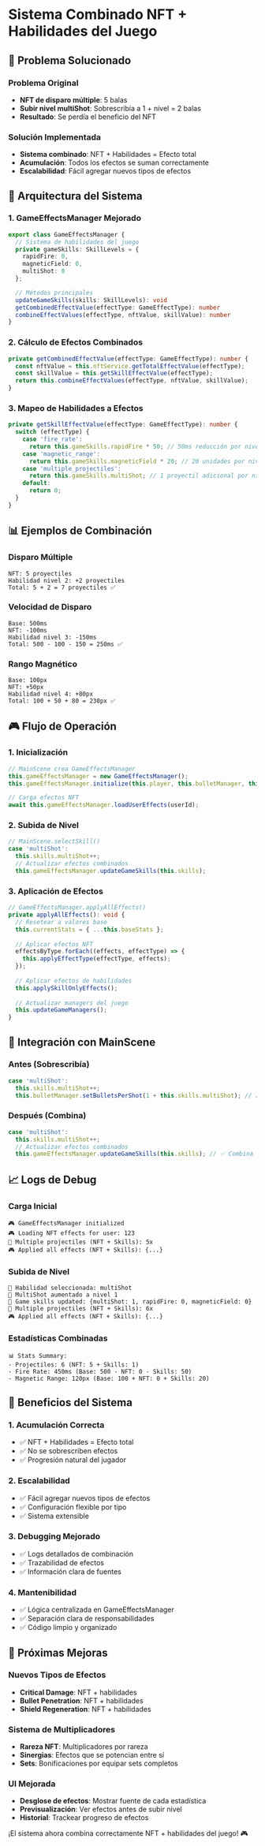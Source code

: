 # Sistema Combinado NFT + Habilidades del Juego

## 🎯 **Problema Solucionado**

### **Problema Original**
- **NFT de disparo múltiple**: 5 balas
- **Subir nivel multiShot**: Sobrescribía a 1 + nivel = 2 balas
- **Resultado**: Se perdía el beneficio del NFT

### **Solución Implementada**
- **Sistema combinado**: NFT + Habilidades = Efecto total
- **Acumulación**: Todos los efectos se suman correctamente
- **Escalabilidad**: Fácil agregar nuevos tipos de efectos

## 🔧 **Arquitectura del Sistema**

### **1. GameEffectsManager Mejorado**
```typescript
export class GameEffectsManager {
  // Sistema de habilidades del juego
  private gameSkills: SkillLevels = {
    rapidFire: 0,
    magneticField: 0,
    multiShot: 0
  };

  // Métodos principales
  updateGameSkills(skills: SkillLevels): void
  getCombinedEffectValue(effectType: GameEffectType): number
  combineEffectValues(effectType, nftValue, skillValue): number
}
```

### **2. Cálculo de Efectos Combinados**
```typescript
private getCombinedEffectValue(effectType: GameEffectType): number {
  const nftValue = this.nftService.getTotalEffectValue(effectType);
  const skillValue = this.getSkillEffectValue(effectType);
  return this.combineEffectValues(effectType, nftValue, skillValue);
}
```

### **3. Mapeo de Habilidades a Efectos**
```typescript
private getSkillEffectValue(effectType: GameEffectType): number {
  switch (effectType) {
    case 'fire_rate':
      return this.gameSkills.rapidFire * 50; // 50ms reducción por nivel
    case 'magnetic_range':
      return this.gameSkills.magneticField * 20; // 20 unidades por nivel
    case 'multiple_projectiles':
      return this.gameSkills.multiShot; // 1 proyectil adicional por nivel
    default:
      return 0;
  }
}
```

## 📊 **Ejemplos de Combinación**

### **Disparo Múltiple**
```
NFT: 5 proyectiles
Habilidad nivel 2: +2 proyectiles
Total: 5 + 2 = 7 proyectiles ✅
```

### **Velocidad de Disparo**
```
Base: 500ms
NFT: -100ms
Habilidad nivel 3: -150ms
Total: 500 - 100 - 150 = 250ms ✅
```

### **Rango Magnético**
```
Base: 100px
NFT: +50px
Habilidad nivel 4: +80px
Total: 100 + 50 + 80 = 230px ✅
```

## 🎮 **Flujo de Operación**

### **1. Inicialización**
```typescript
// MainScene crea GameEffectsManager
this.gameEffectsManager = new GameEffectsManager();
this.gameEffectsManager.initialize(this.player, this.bulletManager, this.experienceManager);

// Carga efectos NFT
await this.gameEffectsManager.loadUserEffects(userId);
```

### **2. Subida de Nivel**
```typescript
// MainScene.selectSkill()
case 'multiShot':
  this.skills.multiShot++;
  // Actualizar efectos combinados
  this.gameEffectsManager.updateGameSkills(this.skills);
```

### **3. Aplicación de Efectos**
```typescript
// GameEffectsManager.applyAllEffects()
private applyAllEffects(): void {
  // Resetear a valores base
  this.currentStats = { ...this.baseStats };
  
  // Aplicar efectos NFT
  effectsByType.forEach((effects, effectType) => {
    this.applyEffectType(effectType, effects);
  });
  
  // Aplicar efectos de habilidades
  this.applySkillOnlyEffects();
  
  // Actualizar managers del juego
  this.updateGameManagers();
}
```

## 🔄 **Integración con MainScene**

### **Antes (Sobrescribía)**
```typescript
case 'multiShot':
  this.skills.multiShot++;
  this.bulletManager.setBulletsPerShot(1 + this.skills.multiShot); // ❌ Sobrescribía NFT
```

### **Después (Combina)**
```typescript
case 'multiShot':
  this.skills.multiShot++;
  // Actualizar efectos combinados
  this.gameEffectsManager.updateGameSkills(this.skills); // ✅ Combina NFT + habilidades
```

## 📈 **Logs de Debug**

### **Carga Inicial**
```
🎮 GameEffectsManager initialized
🎮 Loading NFT effects for user: 123
🎯 Multiple projectiles (NFT + Skills): 5x
🎮 Applied all effects (NFT + Skills): {...}
```

### **Subida de Nivel**
```
🎯 Habilidad seleccionada: multiShot
🎯 MultiShot aumentado a nivel 1
🎯 Game skills updated: {multiShot: 1, rapidFire: 0, magneticField: 0}
🎯 Multiple projectiles (NFT + Skills): 6x
🎮 Applied all effects (NFT + Skills): {...}
```

### **Estadísticas Combinadas**
```
📊 Stats Summary:
- Projectiles: 6 (NFT: 5 + Skills: 1)
- Fire Rate: 450ms (Base: 500 - NFT: 0 - Skills: 50)
- Magnetic Range: 120px (Base: 100 + NFT: 0 + Skills: 20)
```

## 🎯 **Beneficios del Sistema**

### **1. Acumulación Correcta**
- ✅ NFT + Habilidades = Efecto total
- ✅ No se sobrescriben efectos
- ✅ Progresión natural del jugador

### **2. Escalabilidad**
- ✅ Fácil agregar nuevos tipos de efectos
- ✅ Configuración flexible por tipo
- ✅ Sistema extensible

### **3. Debugging Mejorado**
- ✅ Logs detallados de combinación
- ✅ Trazabilidad de efectos
- ✅ Información clara de fuentes

### **4. Mantenibilidad**
- ✅ Lógica centralizada en GameEffectsManager
- ✅ Separación clara de responsabilidades
- ✅ Código limpio y organizado

## 🚀 **Próximas Mejoras**

### **Nuevos Tipos de Efectos**
- **Critical Damage**: NFT + habilidades
- **Bullet Penetration**: NFT + habilidades
- **Shield Regeneration**: NFT + habilidades

### **Sistema de Multiplicadores**
- **Rareza NFT**: Multiplicadores por rareza
- **Sinergias**: Efectos que se potencian entre sí
- **Sets**: Bonificaciones por equipar sets completos

### **UI Mejorada**
- **Desglose de efectos**: Mostrar fuente de cada estadística
- **Previsualización**: Ver efectos antes de subir nivel
- **Historial**: Trackear progreso de efectos

¡El sistema ahora combina correctamente NFT + habilidades del juego! 🎮 